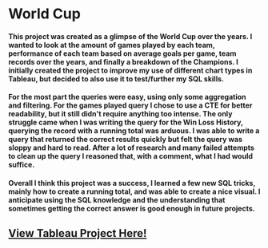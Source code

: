 # World Cup
#### This project was created as a glimpse of the World Cup over the years. I wanted to look at the amount of games played by each team, performance of each team based on average goals per game, team records over the years, and finally a breakdown of the Champions. I initially created the project to improve my use of different chart types in Tableau, but decided to also use it to test/further my SQL skills. 
#### For the most part the queries were easy, using only some aggregation and filtering. For the games played query I chose to use a CTE for better readability, but it still didn't require anything too intense. The only struggle came when I was writing the query for the Win Loss History, querying the record with a running total was arduous. I was able to write a query that returned the correct results quickly but felt the query was sloppy and hard to read. After a lot of research and many failed attempts to clean up the query I reasoned that, with a comment, what I had would suffice.
#### Overall I think this project was a success, I learned a few new SQL tricks, mainly how to create a running total, and was able to create a nice visual. I anticipate using the SQL knowledge and the understanding that sometimes getting the correct answer is good enough in future projects. 
## <a href="https://public.tableau.com/app/profile/tyrell.roberts/viz/WorldCup_16566341998790/FIFA">View Tableau Project Here!</a>

